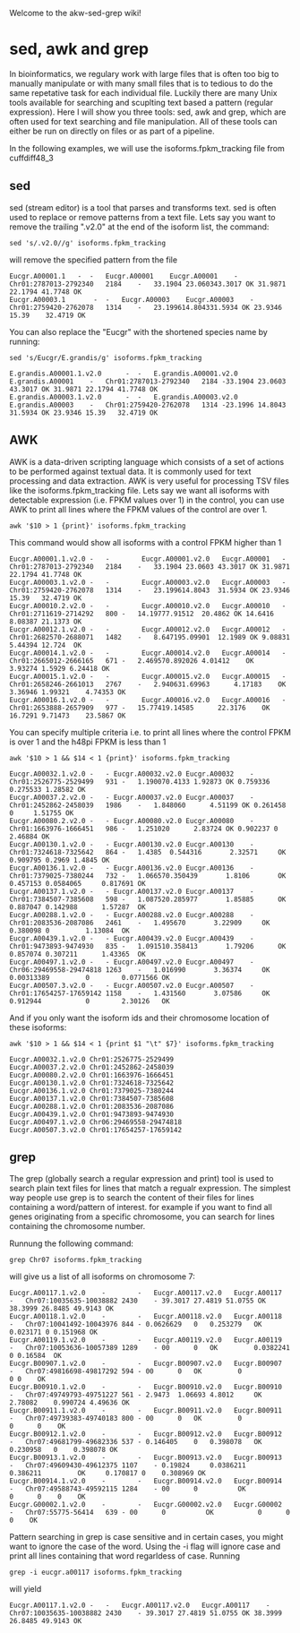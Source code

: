 Welcome to the akw-sed-grep wiki!

# sed, awk and grep

In bioinformatics, we regulary work with large files that is often too big to manually manipulate or with many small files that is to tedious to do the same repetative task for each individual file. Luckily there are many Unix tools available for searching and scuplting text based a pattern (regular expression). Here I will show you three tools: sed, awk and grep, which are often used for text searching and file manipulation. All of these tools can either be run on directly on files or as part of a pipeline.

In the following examples, we will use the isoforms.fpkm_tracking file from cuffdiff48_3

## sed

sed (stream editor) is a tool that parses and transforms text. sed is often used to replace or remove patterns from a text file.
Lets say you want to remove the trailing ".v2.0" at the end of the isoform list, the command:

    sed 's/.v2.0//g' isoforms.fpkm_tracking

will remove the specified pattern from the file

    Eucgr.A00001.1   -	-	Eucgr.A00001	Eucgr.A00001	-	Chr01:2787013-2792340	2184	-	33.1904	23.060343.3017 OK 31.9871 22.1794 41.7748 OK
    Eucgr.A00003.1	     -	-	Eucgr.A00003	Eucgr.A00003	-	Chr01:2759420-2762078	1314	-	23.199614.804331.5934 OK 23.9346 15.39	  32.4719 OK

You can also replace the "Eucgr" with the shortened species name by running:

    sed 's/Eucgr/E.grandis/g' isoforms.fpkm_tracking

    E.grandis.A00001.1.v2.0	     -	-	E.grandis.A00001.v2.0	E.grandis.A00001	-	Chr01:2787013-2792340	2184 -33.1904 23.0603 43.3017 OK 31.9871 22.1794 41.7748 OK
    E.grandis.A00003.1.v2.0	     -	-	E.grandis.A00003.v2.0	E.grandis.A00003	-	Chr01:2759420-2762078	1314 -23.1996 14.8043 31.5934 OK 23.9346 15.39	 32.4719 OK


## AWK

AWK is a data-driven scripting language which consists of a set of actions to be performed against textual data. It is commonly used for text processing and data extraction.
AWK is very useful for processing TSV files like the isoforms.fpkm_tracking file. Lets say we want all isoforms with detectable expression (i.e. FPKM values over 1) in the control, you can use AWK to print all lines where the FPKM values of the control are over 1.

    awk '$10 > 1 {print}' isoforms.fpkm_tracking

This command would show all isoforms with a control FPKM higher than 1

    Eucgr.A00001.1.v2.0	-   -	     Eucgr.A00001.v2.0	 Eucgr.A00001	-	Chr01:2787013-2792340	2184	-	33.1904 23.0603 43.3017 OK 31.9871 22.1794 41.7748 OK
    Eucgr.A00003.1.v2.0	-   -	     Eucgr.A00003.v2.0	 Eucgr.A00003	-	Chr01:2759420-2762078	1314	-	23.199614.8043	31.5934	OK 23.9346 15.39   32.4719 OK
    Eucgr.A00010.2.v2.0	-   -	     Eucgr.A00010.v2.0	 Eucgr.A00010	-	Chr01:2711619-2714292	800	-	14.19777.91512	20.4862	OK 14.6416 8.08387 21.1373 OK
    Eucgr.A00012.1.v2.0	-   -	     Eucgr.A00012.v2.0	 Eucgr.A00012	-	Chr01:2682570-2688071	1482	-	8.647195.09901	12.1989	OK 9.08831 5.44394 12.724  OK
    Eucgr.A00014.1.v2.0	-   -	     Eucgr.A00014.v2.0	 Eucgr.A00014	-	Chr01:2665012-2666165	671	-	2.469570.892026	4.01412	   OK	   3.93274 1.5929 6.24418 OK
    Eucgr.A00015.1.v2.0	-   -	     Eucgr.A00015.v2.0	 Eucgr.A00015	-	Chr01:2658246-2661013	2767	-	2.940631.69963		4.17183	   OK	   3.36946 1.99321	  4.74353 OK
    Eucgr.A00016.1.v2.0	-   -	     Eucgr.A00016.v2.0	 Eucgr.A00016	-	Chr01:2653888-2657909	977	-	15.77419.14585		22.3176	   OK	   16.7291 9.71473	  23.5867 OK

You can specify multiple criteria i.e. to print all lines where the control FPKM is over 1 and the h48pi FPKM is less than 1

    awk '$10 > 1 && $14 < 1 {print}' isoforms.fpkm_tracking

    Eucgr.A00032.1.v2.0 -	- Eucgr.A00032.v2.0	Eucgr.A00032	-	Chr01:2526775-2529499	931	-	1.190070.4133 1.92873 OK 0.759336 0.275533 1.28582 OK
    Eucgr.A00037.2.v2.0 -	- Eucgr.A00037.v2.0	Eucgr.A00037	-	Chr01:2452862-2458039	1986	-	1.848060      4.51199 OK 0.261458 0	    1.51755 OK
    Eucgr.A00080.2.v2.0 -	- Eucgr.A00080.v2.0	Eucgr.A00080	-	Chr01:1663976-1666451	986	-	1.251020      2.83724 OK 0.902237 0	    2.46884 OK
    Eucgr.A00130.1.v2.0 -	- Eucgr.A00130.v2.0	Eucgr.A00130	-	Chr01:7324618-7325642	864	-	1.4385	0.544316       2.32571	   OK	    0.909795 0.2969 1.4845 OK
    Eucgr.A00136.1.v2.0 -	- Eucgr.A00136.v2.0	Eucgr.A00136	-	Chr01:7379025-7380244	732	-	1.066570.350439       1.8106	   OK	    0.457153 0.0584065	   0.817691 OK
    Eucgr.A00137.1.v2.0 -	- Eucgr.A00137.v2.0	Eucgr.A00137	-	Chr01:7384507-7385608	598	-	1.087520.285977       1.85885	   OK	    0.887047 0.142988	   1.57287  OK
    Eucgr.A00288.1.v2.0 -	- Eucgr.A00288.v2.0	Eucgr.A00288	-	Chr01:2083536-2087086	2461	-	1.495670       3.22909	   OK	    0.380098 0		   1.13084  OK
    Eucgr.A00439.1.v2.0 -	- Eucgr.A00439.v2.0	Eucgr.A00439	-	Chr01:9473893-9474930	835	-	1.091510.358413       1.79206	   OK	    0.857074 0.307211	   1.43365  OK
    Eucgr.A00497.1.v2.0 -	- Eucgr.A00497.v2.0	Eucgr.A00497	-	Chr06:29469558-29474818	1263	-	1.016990       3.36374	   OK	    0.00313389		   0	    0.0771566 OK
    Eucgr.A00507.3.v2.0 -	- Eucgr.A00507.v2.0	Eucgr.A00507	-	Chr01:17654257-17659142	1158	-	1.431560       3.07586	   OK	    0.912944		   0	    2.30126   OK

And if you only want the isoform ids and their chromosome location of these isoforms:

    awk '$10 > 1 && $14 < 1 {print $1 "\t" $7}' isoforms.fpkm_tracking

    Eucgr.A00032.1.v2.0	Chr01:2526775-2529499
    Eucgr.A00037.2.v2.0	Chr01:2452862-2458039
    Eucgr.A00080.2.v2.0 Chr01:1663976-1666451
    Eucgr.A00130.1.v2.0 Chr01:7324618-7325642
    Eucgr.A00136.1.v2.0 Chr01:7379025-7380244
    Eucgr.A00137.1.v2.0 Chr01:7384507-7385608
    Eucgr.A00288.1.v2.0 Chr01:2083536-2087086
    Eucgr.A00439.1.v2.0 Chr01:9473893-9474930
    Eucgr.A00497.1.v2.0 Chr06:29469558-29474818
    Eucgr.A00507.3.v2.0 Chr01:17654257-17659142

## grep

The grep (globally search a regular expression and print) tool is used to search plain text files for lines that match a regualr expression.
The simplest way people use grep is to search the content of their files for lines containing a word/pattern of interest. for example if you want to find all genes originating from a specific chromosome, you can search for lines containing the chromosome number.

Runnung the following command:

    grep Chr07 isoforms.fpkm_tracking

will give us a list of all isoforms on chromosome 7:

    Eucgr.A00117.1.v2.0	   -	    -	Eucgr.A00117.v2.0	Eucgr.A00117	-	Chr07:10035635-10038882	2430	- 39.3017 27.4819 51.0755 OK 38.3999 26.8485 49.9143 OK
    Eucgr.A00118.1.v2.0	   -	    -	Eucgr.A00118.v2.0	Eucgr.A00118	-	Chr07:10041492-10043976	844	- 0.0626629	  0	  0.253279   OK	     0.023171 0 0.151968 OK
    Eucgr.A00119.1.v2.0	   -	    -	Eucgr.A00119.v2.0	Eucgr.A00119	-	Chr07:10053636-10057389	1289	- 00	  0	  OK	     0.0382241	      0	0.16584	 OK
    Eucgr.B00907.1.v2.0	   -	    -	Eucgr.B00907.v2.0	Eucgr.B00907	-	Chr07:49816698-49817292	594	- 00	  0	  OK	     0		      0	0	 OK
    Eucgr.B00910.1.v2.0	   -	    -	Eucgr.B00910.v2.0	Eucgr.B00910	-	Chr07:49749793-49751227	561	- 2.9473  1.06693 4.8012     OK		      2.78082	 0.990724 4.49636 OK
    Eucgr.B00911.1.v2.0	   -	    -	Eucgr.B00911.v2.0	Eucgr.B00911	-	Chr07:49739383-49740183	800	- 00	  0	  OK	     0		      0		 0	  OK
    Eucgr.B00912.1.v2.0	   -	    -	Eucgr.B00912.v2.0	Eucgr.B00912	-	Chr07:49681799-49682336	537	- 0.146405	  0	  0.398078   OK		      0.230958	 0	  0.398078 OK
    Eucgr.B00913.1.v2.0	   -	    -	Eucgr.B00913.v2.0	Eucgr.B00913	-	Chr07:49609430-49612375	1107	- 0.19824	  0.0386211	     0.386211	      OK	 0.170817 0	   0.308969 OK
    Eucgr.B00914.1.v2.0	   -	    -	Eucgr.B00914.v2.0	Eucgr.B00914	-	Chr07:49588743-49592115	1284	- 00	  0		     OK		      0		 0	  0	   OK
    Eucgr.G00002.1.v2.0	   -	    -	Eucgr.G00002.v2.0	Eucgr.G00002	-	Chr07:55775-56414	639	- 00	  0		     OK		      0		 0	  0	   OK

Pattern searching in grep is case sensitive and in certain cases, you might want to ignore the case of the word. Using the -i flag will ignore case and print all lines containing that word regarldess of case. Running

    grep -i eucgr.a00117 isoforms.fpkm_tracking

will yield

    Eucgr.A00117.1.v2.0	-	-	Eucgr.A00117.v2.0	Eucgr.A00117	-	Chr07:10035635-10038882	2430	- 39.3017 27.4819 51.0755 OK 38.3999 26.8485 49.9143 OK